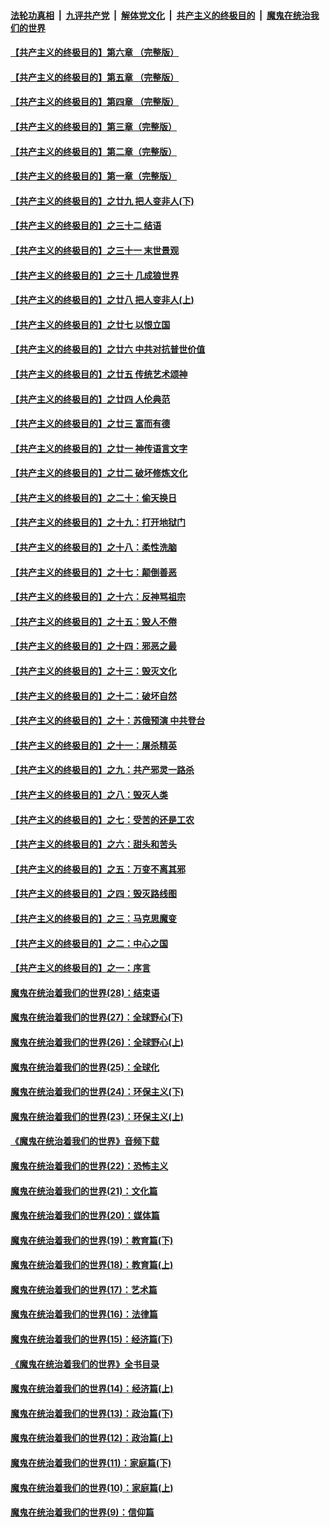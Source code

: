 ####  [法轮功真相](../../../../basic/blob/master/README.md?t=09181313) &nbsp;|&nbsp; [九评共产党](../../../../9ping.md/blob/master/README.md?t=09181313) &nbsp;|&nbsp; [解体党文化](../../../../jtdwh.md/blob/master/README.md?t=09181313)  &nbsp;|&nbsp; [共产主义的终极目的](../../../../gczydzjmd.md/blob/master/README.md?t=09181313) &nbsp;|&nbsp; [魔鬼在统治我们的世界](../../../../mgztzwmdsj.md/blob/master/README.md?t=09181313) 

#### [【共产主义的终极目的】第六章 （完整版）](../pages/nsc422/n11428913.md?t=09181313) 

#### [【共产主义的终极目的】第五章 （完整版）](../pages/nsc422/n11428912.md?t=09181313) 

#### [【共产主义的终极目的】第四章 （完整版）](../pages/nsc422/n11428907.md?t=09181313) 

#### [【共产主义的终极目的】第三章（完整版）](../pages/nsc422/n11428848.md?t=09181313) 

#### [【共产主义的终极目的】第二章（完整版）](../pages/nsc422/n11428831.md?t=09181313) 

#### [【共产主义的终极目的】第一章（完整版）](../pages/nsc422/n11417651.md?t=09181313) 

#### [【共产主义的终极目的】之廿九 把人变非人(下)](../pages/nsc422/n11344140.md?t=09181313) 

#### [【共产主义的终极目的】之三十二 结语](../pages/nsc422/n11360535.md?t=09181313) 

#### [【共产主义的终极目的】之三十一 末世景观](../pages/nsc422/n11351129.md?t=09181313) 

#### [【共产主义的终极目的】之三十 几成狼世界](../pages/nsc422/n11348280.md?t=09181313) 

#### [【共产主义的终极目的】之廿八 把人变非人(上)](../pages/nsc422/n11340492.md?t=09181313) 

#### [【共产主义的终极目的】之廿七 以恨立国](../pages/nsc422/n11336944.md?t=09181313) 

#### [【共产主义的终极目的】之廿六 中共对抗普世价值](../pages/nsc422/n11324785.md?t=09181313) 

#### [【共产主义的终极目的】之廿五 传统艺术颂神](../pages/nsc422/n11296396.md?t=09181313) 

#### [【共产主义的终极目的】之廿四 人伦典范](../pages/nsc422/n11296397.md?t=09181313) 

#### [【共产主义的终极目的】之廿三 富而有德](../pages/nsc422/n11283598.md?t=09181313) 

#### [【共产主义的终极目的】之廿一 神传语言文字](../pages/nsc422/n11263265.md?t=09181313) 

#### [【共产主义的终极目的】之廿二 破坏修炼文化](../pages/nsc422/n11245728.md?t=09181313) 

#### [【共产主义的终极目的】之二十：偷天换日](../pages/nsc422/n11238846.md?t=09181313) 

#### [【共产主义的终极目的】之十九：打开地狱门](../pages/nsc422/n11206376.md?t=09181313) 

#### [【共产主义的终极目的】之十八：柔性洗脑](../pages/nsc422/n11199994.md?t=09181313) 

#### [【共产主义的终极目的】之十七：颠倒善恶](../pages/nsc422/n11179782.md?t=09181313) 

#### [【共产主义的终极目的】之十六：反神骂祖宗](../pages/nsc422/n11166798.md?t=09181313) 

#### [【共产主义的终极目的】之十五：毁人不倦](../pages/nsc422/n11166792.md?t=09181313) 

#### [【共产主义的终极目的】之十四：邪恶之最](../pages/nsc422/n11150249.md?t=09181313) 

#### [【共产主义的终极目的】之十三：毁灭文化](../pages/nsc422/n11135227.md?t=09181313) 

#### [【共产主义的终极目的】之十二：破坏自然](../pages/nsc422/n11135214.md?t=09181313) 

#### [【共产主义的终极目的】之十：苏俄预演 中共登台](../pages/nsc422/n11118424.md?t=09181313) 

#### [【共产主义的终极目的】之十一：屠杀精英](../pages/nsc422/n11118442.md?t=09181313) 

#### [【共产主义的终极目的】之九：共产邪灵一路杀](../pages/nsc422/n11114139.md?t=09181313) 

#### [【共产主义的终极目的】之八：毁灭人类](../pages/nsc422/n11108503.md?t=09181313) 

#### [【共产主义的终极目的】之七：受苦的还是工农](../pages/nsc422/n11101809.md?t=09181313) 

#### [【共产主义的终极目的】之六：甜头和苦头](../pages/nsc422/n11096971.md?t=09181313) 

#### [【共产主义的终极目的】之五：万变不离其邪](../pages/nsc422/n11091285.md?t=09181313) 

#### [【共产主义的终极目的】之四：毁灭路线图](../pages/nsc422/n11086284.md?t=09181313) 

#### [【共产主义的终极目的】之三：马克思魔变](../pages/nsc422/n11061941.md?t=09181313) 

#### [【共产主义的终极目的】之二：中心之国](../pages/nsc422/n11047728.md?t=09181313) 

#### [【共产主义的终极目的】之一：序言](../pages/nsc422/n11086077.md?t=09181313) 

#### [魔鬼在统治着我们的世界(28)：结束语](../pages/nsc422/n10936246.md?t=09181313) 

#### [魔鬼在统治着我们的世界(27)：全球野心(下)](../pages/nsc422/n10928319.md?t=09181313) 

#### [魔鬼在统治着我们的世界(26)：全球野心(上)](../pages/nsc422/n10900318.md?t=09181313) 

#### [魔鬼在统治着我们的世界(25)：全球化](../pages/nsc422/n10788205.md?t=09181313) 

#### [魔鬼在统治着我们的世界(24)：环保主义(下)](../pages/nsc422/n10695307.md?t=09181313) 

#### [魔鬼在统治着我们的世界(23)：环保主义(上)](../pages/nsc422/n10688613.md?t=09181313) 

#### [《魔鬼在统治着我们的世界》音频下载](../pages/nsc422/n10635553.md?t=09181313) 

#### [魔鬼在统治着我们的世界(22)：恐怖主义](../pages/nsc422/n10614727.md?t=09181313) 

#### [魔鬼在统治着我们的世界(21)：文化篇](../pages/nsc422/n10597706.md?t=09181313) 

#### [魔鬼在统治着我们的世界(20)：媒体篇](../pages/nsc422/n10586579.md?t=09181313) 

#### [魔鬼在统治着我们的世界(19)：教育篇(下)](../pages/nsc422/n10564808.md?t=09181313) 

#### [魔鬼在统治着我们的世界(18)：教育篇(上)](../pages/nsc422/n10526970.md?t=09181313) 

#### [魔鬼在统治着我们的世界(17)：艺术篇](../pages/nsc422/n10499093.md?t=09181313) 

#### [魔鬼在统治着我们的世界(16)：法律篇](../pages/nsc422/n10485969.md?t=09181313) 

#### [魔鬼在统治着我们的世界(15)：经济篇(下)](../pages/nsc422/n10469975.md?t=09181313) 

#### [《魔鬼在统治着我们的世界》全书目录](../pages/nsc422/n10464261.md?t=09181313) 

#### [魔鬼在统治着我们的世界(14)：经济篇(上)](../pages/nsc422/n10457370.md?t=09181313) 

#### [魔鬼在统治着我们的世界(13)：政治篇(下)](../pages/nsc422/n10448270.md?t=09181313) 

#### [魔鬼在统治着我们的世界(12)：政治篇(上)](../pages/nsc422/n10444576.md?t=09181313) 

#### [魔鬼在统治着我们的世界(11)：家庭篇(下)](../pages/nsc422/n10440961.md?t=09181313) 

#### [魔鬼在统治着我们的世界(10)：家庭篇(上)](../pages/nsc422/n10435448.md?t=09181313) 

#### [魔鬼在统治着我们的世界(9)：信仰篇](../pages/nsc422/n10432159.md?t=09181313) 

